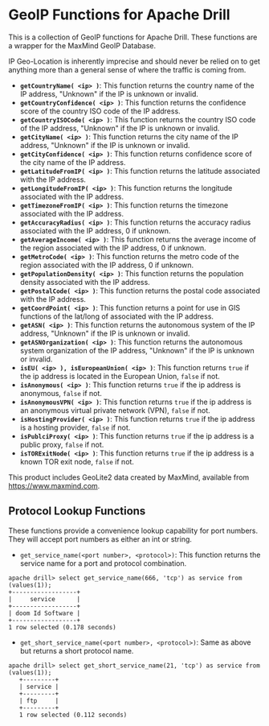 # GeoIP Functions for Apache Drill
This is a collection of GeoIP functions for Apache Drill. These functions are a wrapper for the MaxMind GeoIP Database.

IP Geo-Location is inherently imprecise and should never be relied on to get anything more than a general sense of where the traffic is coming from. 

* **`getCountryName( <ip> )`**:  This function returns the country name of the IP address, "Unknown" if the IP is unknown or invalid.
* **`getCountryConfidence( <ip> )`**:  This function returns the confidence score of the country ISO code of the IP address.
* **`getCountryISOCode( <ip> )`**:  This function returns the country ISO code of the IP address, "Unknown" if the IP is unknown or invalid.
* **`getCityName( <ip> )`**:  This function returns the city name of the IP address, "Unknown" if the IP is unknown or invalid.
* **`getCityConfidence( <ip> )`**:  This function returns confidence score of the city name of the IP address.
* **`getLatitudeFromIP( <ip> )`**:  This function returns the latitude associated with the IP address.
* **`getLongitudeFromIP( <ip> )`**:  This function returns the longitude associated with the IP address.
* **`getTimezoneFromIP( <ip> )`**:  This function returns the timezone associated with the IP address.
* **`getAccuracyRadius( <ip> )`**:  This function returns the accuracy radius associated with the IP address, 0 if unknown.
* **`getAverageIncome( <ip> )`**:  This function returns the average income of the region associated with the IP address, 0 if unknown.
* **`getMetroCode( <ip> )`**:  This function returns the metro code of the region associated with the IP address, 0 if unknown.
* **`getPopulationDensity( <ip> )`**:  This function returns the population density associated with the IP address.
* **`getPostalCode( <ip> )`**:  This function returns the postal code associated with the IP address.
* **`getCoordPoint( <ip> )`**:  This function returns a point for use in GIS functions of the lat/long of associated with the IP address.
* **`getASN( <ip> )`**:  This function returns the autonomous system of the IP address, "Unknown" if the IP is unknown or invalid.
* **`getASNOrganization( <ip> )`**:  This function returns the autonomous system organization of the IP address, "Unknown" if the IP is unknown or invalid.
* **`isEU( <ip> ), isEuropeanUnion( <ip> )`**:  This function returns `true` if the ip address is located in the European Union, `false` if not.
* **`isAnonymous( <ip> )`**:  This function returns `true` if the ip address is anonymous, `false` if not.
* **`isAnonymousVPN( <ip> )`**:  This function returns `true` if the ip address is an anonymous virtual private network (VPN), `false` if not.
* **`isHostingProvider( <ip> )`**:  This function returns `true` if the ip address is a hosting provider, `false` if not.
* **`isPublciProxy( <ip> )`**:  This function returns `true` if the ip address is a public proxy, `false` if not.
* **`isTORExitNode( <ip> )`**:  This function returns `true` if the ip address is a known TOR exit node, `false` if not.

This product includes GeoLite2 data created by MaxMind, available from <a href="https://www.maxmind.com">https://www.maxmind.com</a>.


## Protocol Lookup Functions
These functions provide a convenience lookup capability for port numbers. They will accept port numbers as either an int or string.

* `get_service_name(<port number>, <protocol>)`:  This function returns the service name for a port and protocol combination.  
```
apache drill> select get_service_name(666, 'tcp') as service from (values(1));
+------------------+
|     service      |
+------------------+
| doom Id Software |
+------------------+
1 row selected (0.178 seconds)
```

* `get_short_service_name(<port number>, <protocol>)`: Same as above but returns a short protocol name. 

```
apache drill> select get_short_service_name(21, 'tcp') as service from (values(1));
   +---------+
   | service |
   +---------+
   | ftp     |
   +---------+
   1 row selected (0.112 seconds)
   ```